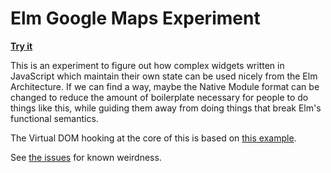 # Elm Google Maps Experiment

[**Try it**](https://dl.dropboxusercontent.com/u/525223/elm-gmaps-experiment/index.html)

This is an experiment to figure out how complex widgets written in JavaScript which maintain their own state can be used nicely from the Elm Architecture. If we can find a way, maybe the Native Module format can be changed to reduce the amount of boilerplate necessary for people to do things like this, while guiding them away from doing things that break Elm's functional semantics.

The Virtual DOM hooking at the core of this is based on [this example](https://github.com/Raynos/mercury/blob/master/docs/faq.md#how-do-i-do-custom-rendering).

See [the issues](https://github.com/vilterp/elm-gmaps-experiment/issues) for known weirdness.
